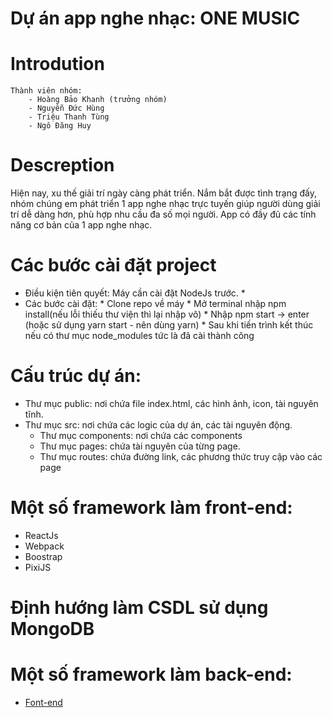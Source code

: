 # Dự án app nghe nhạc: ONE MUSIC
# Introdution
    Thành viên nhóm:
        - Hoàng Bảo Khanh (trưởng nhóm) 
        - Nguyễn Đức Hùng 
        - Triệu Thanh Tùng 
        - Ngô Đăng Huy 
# Descreption
 Hiện nay, xu thế giải trí ngày càng phát triển. Nắm bắt được tình trạng đấy, nhóm chúng em phát triển 1 app nghe nhạc trực tuyến giúp người dùng giải trí dễ dàng hơn, phù hợp nhu cầu đa số mọi người. App có đầy đủ các tính năng cơ bản của 1 app nghe nhạc.

# Các bước cài đặt project
* Điều kiện tiên quyết: Máy cần cài đặt NodeJs trước. *
*  Các bước cài đặt:
        * Clone repo về máy
        * Mở terminal nhập npm install(nếu lỗi thiếu thư viện thì lại nhập vô)
        * Nhập npm start -> enter (hoặc sử dụng yarn start - nên dùng yarn)
        * Sau khi tiến trình kết thúc nếu có thư mục node_modules tức là đã cài thành công

# Cấu trúc dự án:
* Thư mục public: nơi chứa file index.html, các hình ảnh, icon, tài nguyên tĩnh.
* Thư mục src: nơi chứa các logic của dự án, các tài nguyên động.
   - Thư mục components: nơi chứa các components
   - Thư mục pages: chứa tài nguyên của từng page.
   - Thư mục routes: chứa đường link, các phương thức truy cập vào các page

# Một số framework làm front-end:
* ReactJs
* Webpack
* Boostrap
* PixiJS

# Định hướng làm CSDL sử dụng MongoDB

# Một số framework làm back-end: 
* [Font-end](https://fullstack.edu.vn/)
